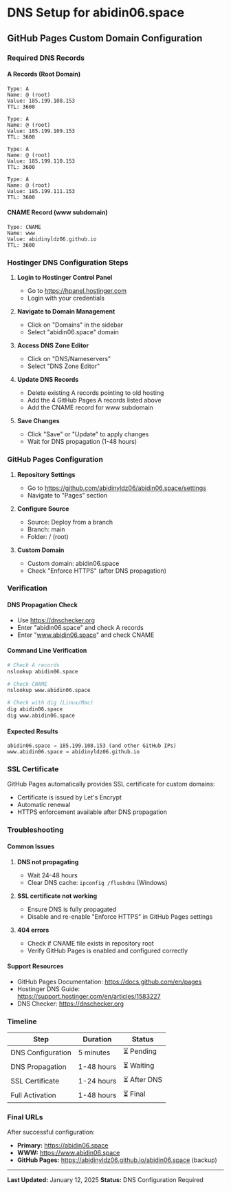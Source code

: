 # DNS Setup for abidin06.space

## GitHub Pages Custom Domain Configuration

### Required DNS Records

#### A Records (Root Domain)
```
Type: A
Name: @ (root)
Value: 185.199.108.153
TTL: 3600

Type: A
Name: @ (root)
Value: 185.199.109.153
TTL: 3600

Type: A
Name: @ (root)
Value: 185.199.110.153
TTL: 3600

Type: A
Name: @ (root)
Value: 185.199.111.153
TTL: 3600
```

#### CNAME Record (www subdomain)
```
Type: CNAME
Name: www
Value: abidinyldz06.github.io
TTL: 3600
```

### Hostinger DNS Configuration Steps

1. **Login to Hostinger Control Panel**
   - Go to https://hpanel.hostinger.com
   - Login with your credentials

2. **Navigate to Domain Management**
   - Click on "Domains" in the sidebar
   - Select "abidin06.space" domain

3. **Access DNS Zone Editor**
   - Click on "DNS/Nameservers"
   - Select "DNS Zone Editor"

4. **Update DNS Records**
   - Delete existing A records pointing to old hosting
   - Add the 4 GitHub Pages A records listed above
   - Add the CNAME record for www subdomain

5. **Save Changes**
   - Click "Save" or "Update" to apply changes
   - Wait for DNS propagation (1-48 hours)

### GitHub Pages Configuration

1. **Repository Settings**
   - Go to https://github.com/abidinyldz06/abidin06.space/settings
   - Navigate to "Pages" section

2. **Configure Source**
   - Source: Deploy from a branch
   - Branch: main
   - Folder: / (root)

3. **Custom Domain**
   - Custom domain: abidin06.space
   - Check "Enforce HTTPS" (after DNS propagation)

### Verification

#### DNS Propagation Check
- Use https://dnschecker.org
- Enter "abidin06.space" and check A records
- Enter "www.abidin06.space" and check CNAME

#### Command Line Verification
```bash
# Check A records
nslookup abidin06.space

# Check CNAME
nslookup www.abidin06.space

# Check with dig (Linux/Mac)
dig abidin06.space
dig www.abidin06.space
```

#### Expected Results
```
abidin06.space → 185.199.108.153 (and other GitHub IPs)
www.abidin06.space → abidinyldz06.github.io
```

### SSL Certificate

GitHub Pages automatically provides SSL certificate for custom domains:
- Certificate is issued by Let's Encrypt
- Automatic renewal
- HTTPS enforcement available after DNS propagation

### Troubleshooting

#### Common Issues
1. **DNS not propagating**
   - Wait 24-48 hours
   - Clear DNS cache: `ipconfig /flushdns` (Windows)

2. **SSL certificate not working**
   - Ensure DNS is fully propagated
   - Disable and re-enable "Enforce HTTPS" in GitHub Pages settings

3. **404 errors**
   - Check if CNAME file exists in repository root
   - Verify GitHub Pages is enabled and configured correctly

#### Support Resources
- GitHub Pages Documentation: https://docs.github.com/en/pages
- Hostinger DNS Guide: https://support.hostinger.com/en/articles/1583227
- DNS Checker: https://dnschecker.org

### Timeline

| Step | Duration | Status |
|------|----------|--------|
| DNS Configuration | 5 minutes | ⏳ Pending |
| DNS Propagation | 1-48 hours | ⏳ Waiting |
| SSL Certificate | 1-24 hours | ⏳ After DNS |
| Full Activation | 1-48 hours | ⏳ Final |

### Final URLs

After successful configuration:
- **Primary:** https://abidin06.space
- **WWW:** https://www.abidin06.space
- **GitHub Pages:** https://abidinyldz06.github.io/abidin06.space (backup)

---

**Last Updated:** January 12, 2025
**Status:** DNS Configuration Required